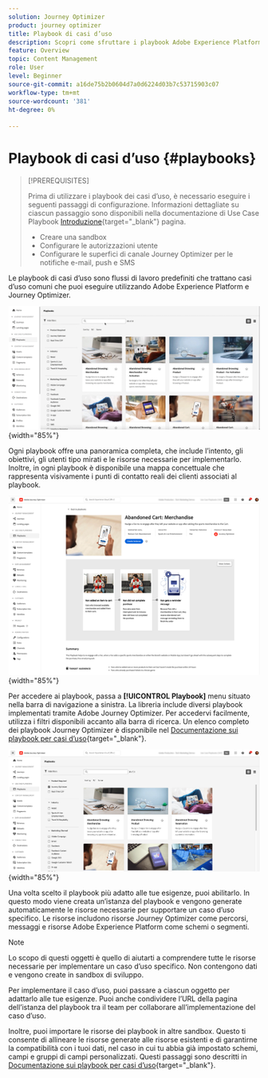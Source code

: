 ```yaml
---
solution: Journey Optimizer
product: journey optimizer
title: Playbook di casi d’uso
description: Scopri come sfruttare i playbook Adobe Experience Platform Use Case con Adobe Percorsi Optimizer.
feature: Overview
topic: Content Management
role: User
level: Beginner
source-git-commit: a16de75b2b0604d7a0d6224d03b7c53715903c07
workflow-type: tm+mt
source-wordcount: '381'
ht-degree: 0%

---
```


# Playbook di casi d’uso {#playbooks}

>[!PREREQUISITES]
>
>Prima di utilizzare i playbook dei casi d’uso, è necessario eseguire i seguenti passaggi di configurazione. Informazioni dettagliate su ciascun passaggio sono disponibili nella documentazione di Use Case Playbook [Introduzione](https://experienceleague.corp.adobe.com/docs/experience-platform/use-case-playbooks/playbooks/get-started.html){target="_blank"} pagina.
>
>* Creare una sandbox
>* Configurare le autorizzazioni utente
>* Configurare le superfici di canale Journey Optimizer per le notifiche e-mail, push e SMS

Le playbook di casi d’uso sono flussi di lavoro predefiniti che trattano casi d’uso comuni che puoi eseguire utilizzando Adobe Experience Platform e Journey Optimizer.

![immagine animata che mostra le playbook Use Case](../rn/assets/do-not-localize/playbooks.gif){width="85%"}

Ogni playbook offre una panoramica completa, che include l’intento, gli obiettivi, gli utenti tipo mirati e le risorse necessarie per implementarlo. Inoltre, in ogni playbook è disponibile una mappa concettuale che rappresenta visivamente i punti di contatto reali dei clienti associati al playbook.

![Playbook del carrello abbandonato visualizzato nella vista scopri playbook](assets/playbooks-detail.png){width="85%"}

Per accedere ai playbook, passa a **[!UICONTROL Playbook]** menu situato nella barra di navigazione a sinistra. La libreria include diversi playbook implementati tramite Adobe Journey Optimizer. Per accedervi facilmente, utilizza i filtri disponibili accanto alla barra di ricerca. Un elenco completo dei playbook Journey Optimizer è disponibile nel [Documentazione sui playbook per casi d’uso](https://experienceleague.adobe.com/docs/experience-platform/use-case-playbooks/playbooks/playbooks-list.html){target="_blank"}.

![Elenco playbook con riquadro filtri aperto](assets/playbooks-filter.png){width="85%"}

Una volta scelto il playbook più adatto alle tue esigenze, puoi abilitarlo. In questo modo viene creata un’istanza del playbook e vengono generate automaticamente le risorse necessarie per supportare un caso d’uso specifico. Le risorse includono risorse Journey Optimizer come percorsi, messaggi e risorse Adobe Experience Platform come schemi o segmenti.

>[!NOTE]
>
>Lo scopo di questi oggetti è quello di aiutarti a comprendere tutte le risorse necessarie per implementare un caso d’uso specifico. Non contengono dati e vengono create in sandbox di sviluppo.

Per implementare il caso d’uso, puoi passare a ciascun oggetto per adattarlo alle tue esigenze. Puoi anche condividere l’URL della pagina dell’istanza del playbook tra il team per collaborare all’implementazione del caso d’uso.

Inoltre, puoi importare le risorse dei playbook in altre sandbox. Questo ti consente di allineare le risorse generate alle risorse esistenti e di garantirne la compatibilità con i tuoi dati, nel caso in cui tu abbia già impostato schemi, campi e gruppi di campi personalizzati. Questi passaggi sono descritti in [Documentazione sui playbook per casi d’uso](https://experienceleague.adobe.com/docs/experience-platform/use-case-playbooks/playbooks/data-awareness.html){target="_blank"}.
